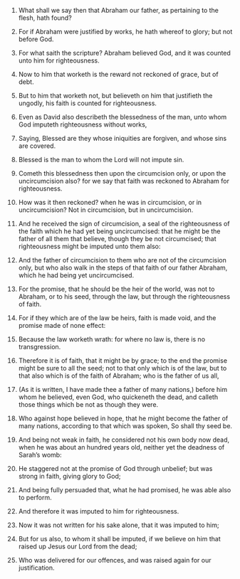 1. What shall we say then that Abraham our father, as pertaining to
the flesh, hath found?

2. For if Abraham were justified by works, he
hath whereof to glory; but not before God.

3. For what saith the scripture? Abraham believed God, and it was
counted unto him for righteousness.

4. Now to him that worketh is the reward not reckoned of grace, but
of debt.

5. But to him that worketh not, but believeth on him that justifieth
the ungodly, his faith is counted for righteousness.

6. Even as David also describeth the blessedness of the man, unto
whom God imputeth righteousness without works,

7. Saying, Blessed are
they whose iniquities are forgiven, and whose sins are covered.

8. Blessed is the man to whom the Lord will not impute sin.

9. Cometh this blessedness then upon the circumcision only, or upon
the uncircumcision also? for we say that faith was reckoned to Abraham
for righteousness.

10. How was it then reckoned? when he was in circumcision, or in
uncircumcision? Not in circumcision, but in uncircumcision.

11. And he received the sign of circumcision, a seal of the
righteousness of the faith which he had yet being uncircumcised: that
he might be the father of all them that believe, though they be not
circumcised; that righteousness might be imputed unto them also:

12. And the father of circumcision to them who are not of the circumcision
only, but who also walk in the steps of that faith of our father
Abraham, which he had being yet uncircumcised.

13. For the promise, that he should be the heir of the world, was not
to Abraham, or to his seed, through the law, but through the
righteousness of faith.

14. For if they which are of the law be heirs, faith is made void,
and the promise made of none effect:

15. Because the law worketh
wrath: for where no law is, there is no transgression.

16. Therefore it is of faith, that it might be by grace; to the end
the promise might be sure to all the seed; not to that only which is
of the law, but to that also which is of the faith of Abraham; who is
the father of us all,

17. (As it is written, I have made thee a
father of many nations,) before him whom he believed, even God, who
quickeneth the dead, and calleth those things which be not as though
they were.

18. Who against hope believed in hope, that he might become the
father of many nations, according to that which was spoken, So shall
thy seed be.

19. And being not weak in faith, he considered not his own body now
dead, when he was about an hundred years old, neither yet the deadness
of Sarah’s womb:

20. He staggered not at the promise of God through
unbelief; but was strong in faith, giving glory to God;

21. And being
fully persuaded that, what he had promised, he was able also to
perform.

22. And therefore it was imputed to him for righteousness.

23. Now it was not written for his sake alone, that it was imputed to
him;

24. But for us also, to whom it shall be imputed, if we believe
on him that raised up Jesus our Lord from the dead;

25. Who was
delivered for our offences, and was raised again for our
justification.